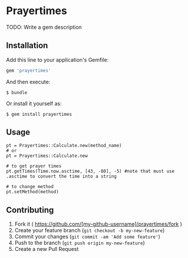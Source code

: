 # Prayertimes

TODO: Write a gem description

## Installation

Add this line to your application's Gemfile:

```ruby
gem 'prayertimes'
```

And then execute:

    $ bundle

Or install it yourself as:

    $ gem install prayertimes

## Usage
```
pt = Prayertimes::Calculate.new(method_name)
# or
pt = Prayertimes::Calculate.new

# to get prayer times
pt.getTimes(Time.now.asctime, [43, -80], -5) #note that must use .asctime to convert the time into a string

# to change method
pt.setMethod(method)
```

## Contributing

1. Fork it ( https://github.com/[my-github-username]/prayertimes/fork )
2. Create your feature branch (`git checkout -b my-new-feature`)
3. Commit your changes (`git commit -am 'Add some feature'`)
4. Push to the branch (`git push origin my-new-feature`)
5. Create a new Pull Request
